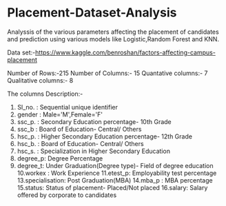 # Placement-Dataset-Analysis
Analyssis of the various parameters affecting the placement of candidates and prediction using various models like Logistic,Random Forest and KNN.

Data set:-https://www.kaggle.com/benroshan/factors-affecting-campus-placement

Number of Rows:-215
Number of Columns:- 15
Quantative columns:- 7
Qualitative columns:- 8

The columns Description:-

1. Sl_no. : Sequential unique identifier
2. gender : Male='M',Female='F'
3. ssc_p. : Secondary Education percentage- 10th Grade
4. ssc_b  : Board of Education- Central/ Others
5. hsc_p. : Higher Secondary Education percentage- 12th Grade
6. hsc_b. : Board of Education- Central/ Others
7. hsc_s. : Specialization in Higher Secondary Education
8. degree_p: Degree Percentage
9. degree_t: Under Graduation(Degree type)- Field of degree education
10.workex : Work Experience
11.etest_p: Employability test percentage 
13.specialisation: Post Graduation(MBA)
14.mba_p : MBA percentage
15.status: Status of placement- Placed/Not placed
16.salary: Salary offered by corporate to candidates

